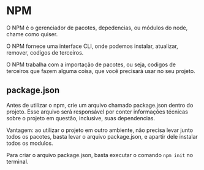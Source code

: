 # NPM

O NPM é o gerenciador de pacotes, depedencias, ou módulos do node, chame como
quiser.

O NPM fornece uma interface CLI, onde podemos instalar, atualizar, remover,
codigos de terceiros.

O NPM trabalha com a importação de pacotes, ou seja, codigos de terceiros que
fazem alguma coisa, que você precisará usar no seu projeto.

## package.json

Antes de utilizar o npm, crie um arquivo chamado package.json dentro do
projeto. Esse arquivo será responsável por conter informações
técnicas sobre o projeto em questão, inclusive, suas dependencias.

Vantagem: ao utilizar o projeto em outro ambiente, não precisa levar junto
todos os pacotes, basta levar o arquivo package.json, e apartir dele instalar
todos os modulos.

Para criar o arquivo package.json, basta executar o comando `npm init` no
terminal.

